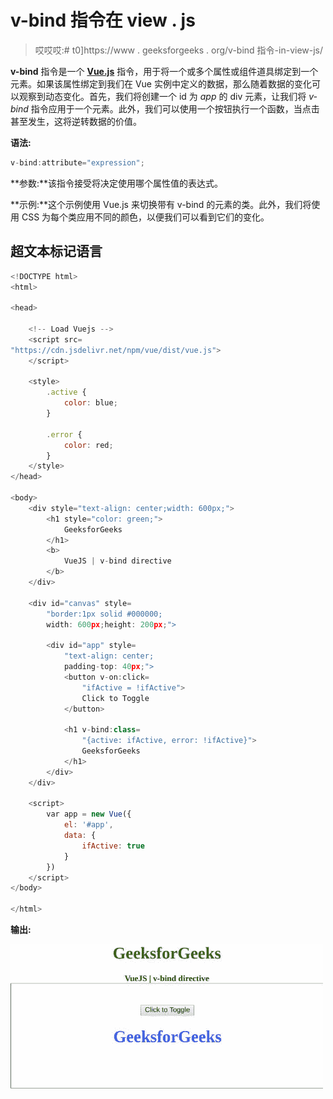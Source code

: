 # v-bind 指令在 view . js

> 哎哎哎:# t0]https://www . geeksforgeeks . org/v-bind 指令-in-view-js/

**v-bind** 指令是一个 [**Vue.js**](https://www.geeksforgeeks.org/vue-js-introduction-installation/) 指令，用于将一个或多个属性或组件道具绑定到一个元素。如果该属性绑定到我们在 Vue 实例中定义的数据，那么随着数据的变化可以观察到动态变化。首先，我们将创建一个 id 为 *app* 的 div 元素，让我们将 *v-bind* 指令应用于一个元素。此外，我们可以使用一个按钮执行一个函数，当点击甚至发生，这将逆转数据的价值。

**语法:**

```js
v-bind:attribute="expression";
```

**参数:**该指令接受将决定使用哪个属性值的表达式。

**示例:**这个示例使用 Vue.js 来切换带有 v-bind 的元素的类。此外，我们将使用 CSS 为每个类应用不同的颜色，以便我们可以看到它们的变化。

## 超文本标记语言

```js
<!DOCTYPE html>
<html>

<head>

    <!-- Load Vuejs -->
    <script src=
"https://cdn.jsdelivr.net/npm/vue/dist/vue.js">
    </script>

    <style>
        .active {
            color: blue;
        }

        .error {
            color: red;
        }
    </style>
</head>

<body>
    <div style="text-align: center;width: 600px;">
        <h1 style="color: green;">
            GeeksforGeeks
        </h1>
        <b>
            VueJS | v-bind directive
        </b>
    </div>

    <div id="canvas" style=
        "border:1px solid #000000;
        width: 600px;height: 200px;">

        <div id="app" style=
            "text-align: center; 
            padding-top: 40px;">
            <button v-on:click=
                "ifActive = !ifActive">
                Click to Toggle
            </button>

            <h1 v-bind:class=
                "{active: ifActive, error: !ifActive}">
                GeeksforGeeks
            </h1>
        </div>
    </div>

    <script>
        var app = new Vue({
            el: '#app',
            data: {
                ifActive: true
            }
        })
    </script>
</body>

</html>                   
```

**输出:**

![](img/a884aa4be0cdbeeb92c8c53f0e7be521.png)